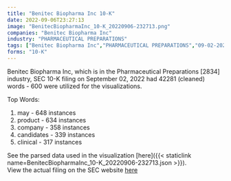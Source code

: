 ```yaml
---
title: "Benitec Biopharma Inc 10-K"
date: 2022-09-06T23:27:13
image: "BenitecBiopharmaInc_10-K_20220906-232713.png"
companies: "Benitec Biopharma Inc"
industry: "PHARMACEUTICAL PREPARATIONS"
tags: ["Benitec Biopharma Inc","PHARMACEUTICAL PREPARATIONS","09-02-2022","10-K"]
forms: "10-K"
---
```

Benitec Biopharma Inc, which is in the Pharmaceutical Preparations [2834] industry, SEC 10-K filing on September 02, 2022 had 42281 (cleaned) words - 600 were utilized for the visualizations.

Top Words:
1. may - 648 instances
2. product - 634 instances
3. company - 358 instances
4. candidates - 339 instances
5. clinical - 317 instances


See the parsed data used in the visualization [here]({{< staticlink name=BenitecBiopharmaInc_10-K_20220906-232713.json >}}).  
View the actual filing on the SEC website [here](https://www.sec.gov/Archives/edgar/data/1808898/0001193125-22-237075.txt)